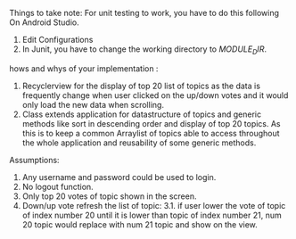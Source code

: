 Things to take note:
For unit testing to work, you have to do this following
On Android Studio.
1.	Edit Configurations
2.	In Junit, you have to change the working directory to $MODULE_DIR$.

hows and whys of your implementation :
1. Recyclerview for the display of top 20 list of topics as the data is frequently change when user clicked on the up/down votes 
and it would only load the new data when scrolling.
2. Class extends application for datastructure of topics and generic methods like sort in descending order and display of top 20 topics. 
As this is to keep a common Arraylist of topics able to access throughout the whole application and reusability of some generic methods. 


Assumptions:
1. Any username and password could be used to login.
2. No logout function.
3. Only top 20 votes of topic shown in the screen.
4. Down/up vote refresh the list of topic:
      3.1. if user lower the vote of topic of index number 20 until it is lower than topic of index number 21, num 20 topic would 
           replace with num 21 topic and show on the view.
